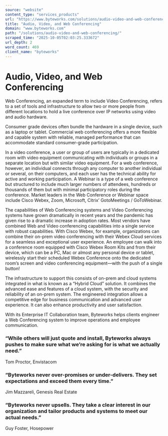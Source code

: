 ```yaml
---
source: "website"
content_type: "services_products"
url: "https://www.byteworks.com/solutions/audio-video-and-web-conferencing/"
title: "Audio, Video, and Web Conferencing"
domain: "www.byteworks.com"
path: "/solutions/audio-video-and-web-conferencing/"
scraped_time: "2025-10-05T02:03:25.333672"
url_depth: 2
word_count: 469
client_name: "byteworks"
---
```


# Audio, Video, and Web Conferencing

Web Conferencing, an expanded term to include Video Conferencing, refers to a set of tools and infrastructure to allow two or more people from different locations to hold a live conference over IP networks using video and audio hardware.

Consumer grade devices often bundle the hardware in a single device, such as a laptop or tablet. Commercial web conferencing offers a more flexible and capable system with reliable, managed performance that can accommodate standard consumer-grade participation.

In a video conference, a user or group of users are typically in a dedicated room with video equipment communicating with individuals or groups in a separate location but with similar video equipment. For a web conference, however, an individual connects through any computer to another individual or several, on their computers, and each user has the technical ability for active and working participation. A Webinar is a type of a web conference but structured to include much larger numbers of attendees, hundreds or thousands of them but with minimal participatory roles during the conference. Market leaders in the Web Conference or Webinar space include Cisco Webex, Zoom, Microsoft, Citrix’ GotoMeetings / GoToWebinar.

The capabilities of Web Conferencing systems and Video Conferencing systems have grown dramatically in recent years and the pandemic has given rise to a dramatic increase in adoption rates. Most vendors have combined Web and Video conferencing capabilities into a single service with robust capabilities. With Cisco Webex, for example, organizations can combine their on-prem video conferencing with their Webex Cloud services for a seamless and exceptional user experience. An employee can walk into a conference room equipped with Cisco Webex Room Kits and from their device, which can be a PC, Mac or almost any personal device or tablet, wirelessly start their scheduled Webex Conference onto the dedicated room’s screen and video conferencing equipment—with the push of a single button!

The infrastructure to support this consists of on-prem and cloud systems integrated in what is known as a “Hybrid Cloud” solution. It combines the advanced ease and features of a cloud system, with the security and reliability of an on-prem system. The engineered integration allows a competitive edge for business communication and advanced user experience. It can also enhance productivity and user satisfaction.

With its Enterprise IT Collaboration team, Byteworks helps clients engineer a Web Conferencing system to improve operations and employee communication.

### “While others will just quote and install, Byteworks always pushes to make sure what we’re asking for is what we actually need.”

Tom Proctor, Envistacom

### “Byteworks never over-promises or under-delivers. They set expectations and exceed them every time.”

Jim Mazzareli, Genesis Real Estate

### “Byteworks never upsells. They take a clear interest in our organization and tailor products and systems to meet our actual needs.”

Guy Foster, Hosepower